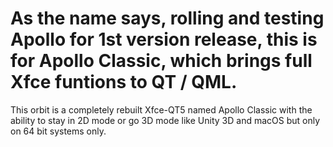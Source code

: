 # As the name says, rolling and testing Apollo for 1st version release, this is for Apollo Classic, which brings full Xfce funtions to QT / QML.
This orbit is a completely rebuilt Xfce-QT5 named Apollo Classic with the ability to stay in 2D mode or go 3D mode like Unity 3D and macOS but only on 64 bit systems only.
